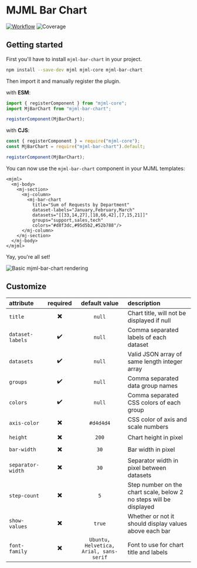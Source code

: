 # MJML Bar Chart
[![Workflow](https://img.shields.io/github/actions/workflow/status/Freezystem/mjml-bar-chart/test.yml?logo=github)](https://github.com/Freezystem/mjml-bar-chart/actions/workflows/test.yml?query=branch%3Amain)
![Coverage](https://img.shields.io/endpoint?url=https://raw.githubusercontent.com/wiki/Freezystem/mjml-bar-chart/coverage-diff-badge.json&logo=jest)

## Getting started

First you'll have to install `mjml-bar-chart` in your project.

```sh
npm install --save-dev mjml mjml-core mjml-bar-chart
```

Then import it and manually register the plugin.

with **ESM**:

```js
import { registerComponent } from "mjml-core";
import MjBarChart from "mjml-bar-chart";

registerComponent(MjBarChart);
```

with **CJS**:

```js
const { registerComponent } = require("mjml-core");
const MjBarChart = require("mjml-bar-chart").default;

registerComponent(MjBarChart);
```

You can now use the `mjml-bar-chart` component in your MJML templates:

```mjml
<mjml>
  <mj-body>
    <mj-section>
      <mj-column>
        <mj-bar-chart
          title="Sum of Requests by Department"
          dataset-labels="January,February,March"
          datasets="[[33,14,27],[18,66,42],[7,15,21]]"
          groups="support,sales,tech"
          colors="#d8f3dc,#95d5b2,#52b788"/>
      </mj-column>
    </mj-section>
  </mj-body>
</mjml>
```

Yay, you're all set!

![Basic mjml-bar-chart rendering](https://repository-images.githubusercontent.com/398511647/a3509d00-707c-48e4-9686-7c1281b2af10)

## Customize

| attribute         | required |             default value              | description                                                        |
|:------------------|:--------:|:--------------------------------------:|:-------------------------------------------------------------------|
| `title`           |    ✖️    |                 `null`                 | Chart title, will not be displayed if null                         |
| `dataset-labels`  |    ✔️    |                 `null`                 | Comma separated labels of each dataset                             |
| `datasets`        |    ✔️    |                 `null`                 | Valid JSON array of same length integer array                      |
| `groups`          |    ✔️    |                 `null`                 | Comma separated data group names                                   |
| `colors`          |    ✔️    |                 `null`                 | Comma separated CSS colors of each group                           |
| `axis-color`      |    ✖️    |               `#d4d4d4`                | CSS color of axis and scale numbers                                |
| `height`          |    ✖️    |                 `200`                  | Chart height in pixel                                              |
| `bar-width`       |    ✖️    |                  `30`                  | Bar width in pixel                                                 |
| `separator-width` |    ✖️    |                  `30`                  | Separator width in pixel between datasets                          |
| `step-count`      |    ✖️    |                  `5`                   | Step number on the chart scale, below 2 no steps will be displayed |
| `show-values`     |    ✖️    |                 `true`                 | Whether or not it should display values above each bar             |
| `font-family`     |    ✖️    | `Ubuntu, Helvetica, Arial, sans-serif` | Font to use for chart title and labels                             |
